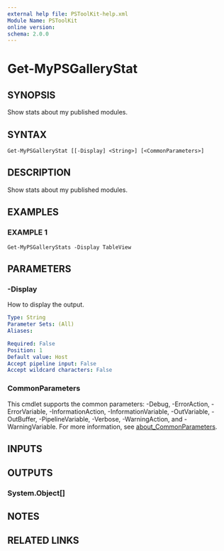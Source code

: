 ```yaml
---
external help file: PSToolKit-help.xml
Module Name: PSToolKit
online version:
schema: 2.0.0
---
```


# Get-MyPSGalleryStat

## SYNOPSIS
Show stats about my published modules.

## SYNTAX

```
Get-MyPSGalleryStat [[-Display] <String>] [<CommonParameters>]
```

## DESCRIPTION
Show stats about my published modules.

## EXAMPLES

### EXAMPLE 1
```
Get-MyPSGalleryStats -Display TableView
```

## PARAMETERS

### -Display
How to display the output.

```yaml
Type: String
Parameter Sets: (All)
Aliases:

Required: False
Position: 1
Default value: Host
Accept pipeline input: False
Accept wildcard characters: False
```

### CommonParameters
This cmdlet supports the common parameters: -Debug, -ErrorAction, -ErrorVariable, -InformationAction, -InformationVariable, -OutVariable, -OutBuffer, -PipelineVariable, -Verbose, -WarningAction, and -WarningVariable. For more information, see [about_CommonParameters](http://go.microsoft.com/fwlink/?LinkID=113216).

## INPUTS

## OUTPUTS

### System.Object[]
## NOTES

## RELATED LINKS
